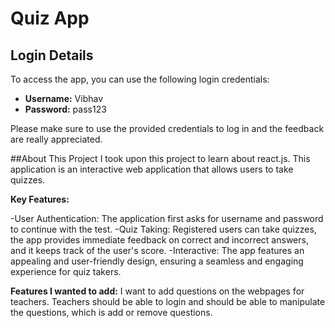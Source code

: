 # Quiz App
## Login Details

To access the app, you can use the following login credentials:

- **Username:** Vibhav
- **Password:** pass123

Please make sure to use the provided credentials to log in and the feedback are really appreciated.

##About This Project
I took upon this project to learn about react.js. This application is an interactive web application that allows users to take quizzes.

**Key Features:**
  
-User Authentication: The application first asks for username and password to continue with the test.
-Quiz Taking: Registered users can take quizzes, the app provides immediate feedback on correct and incorrect answers, and it keeps track of the user's score.
-Interactive: The app features an appealing and user-friendly design, ensuring a seamless and engaging experience for quiz takers.

**Features I wanted to add:**
I want to add questions on the webpages for teachers. Teachers should be able to login and should be able to manipulate the questions, which is add or remove questions.
